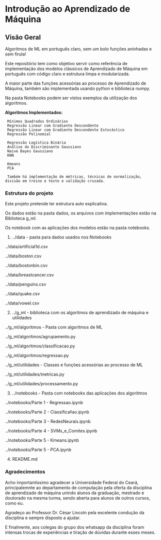 # Introdução ao Aprendizado de Máquina


## Visão Geral

Algoritmos de ML em português claro, sem um bolo funções aninhadas e sem firula!

Este repositório tem como objetivo servir como referência de implementação dos modelos clássicos de Aprendizado de Máquina em português com código claro e estrutura limpa e modularizada.

A maior parte das funções acessórias ao processo de Aprendizado de Máquina, também são implementada usando python e biblioteca numpy.

Na pasta Notebooks podem ser vistos exemplos da utilização dos algoritmos.



**Algoritmos Implementados:**

     Mínimos Quadrados Ordinários
     Regressão Linear com Gradiente Descendente
     Regressão Linear com Gradiente Descendente Estocástico
     Regressão Polinomial

     Regressão Logística Binária
     Análise do Discriminante Gaussiano
     Naive Bayes Gaussiano
     KNN

     Kmeans
     PCA

     Também há implementação de métricas, técnicas de normalização, divisão em treino e teste e validação cruzada.



### Estrutura do projeto

Este projeto pretende ter estrutura auto explicativa.

Os dados estão na pasta dados, os arquivos com implementações estão na Biblioteca g_ml.

Os notebook com as aplicações dos modelos estão na pasta notebooks.



1. ../data - pasta para dados usados nos Notebooks

../data/artificial1d.csv

../data/boston.csv

../data/bostonbin.csv

../data/breastcancer.csv

../data/penguins.csv

../data/quake.csv

../data/vowel.csv
       
2. ../g_ml - biblioteca com os algoritmos de aprendizado de máquina e utilidades

../g_ml/algoritmos - Pasta com algoritmos de ML 

../g_ml/algoritmos/agrupamento.py

../g_ml/algoritmos/classificacao.py

../g_ml/algoritmos/regressao.py
         
../g_ml/utilidades - Classes e funções acessórias ao processo de ML

../g_ml/utilidades/metricas.py

../g_ml/utilidades/processamento.py

3. ../notebooks - Pasta com notebooks das aplicações dos algoritmos

../notebooks/Parte 1 - Regressao.ipynb

../notebooks/Parte 2 - Classifica‡ao.ipynb

../notebooks/Parte 3 - RedesNeurais.ipynb

../notebooks/Parte 4 - SVMs_e_Comites.ipynb

../notebooks/Parte 5 - Kmeans.ipynb
    
../notebooks/Parte 5 - PCA.ipynb

4. README.md
   
### Agradecimentos
Acho importantíssimo agradecer a Universidade Federal do Ceará, principalemnte ao departamento de computação pela oferta da disciplina de aprendizado de máquina unindo alunos da graduação, mestrado e doutorado na mesma turma, sendo aberta para alunos de outros cursos, como eu.

Agradeço ao Professor Dr. César Lincoln pela excelente condução da disciplina e sempre disposto a ajudar.

E finalmente, aos colegas do grupo dos whatsapp da disciplina foram intensas trocas de experiências e tiração de dúvidas durante esses meses.

  
